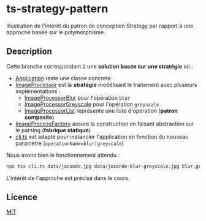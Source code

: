 # ts-strategy-pattern

Illustration de l'intérêt du patron de conception Strategy par rapport à une approche basée sur le polymorphisme.

## Description

Cette branche correspondant à une **solution basée sur une stratégie** où :

* [Application](./src/Application.ts) reste une classe concrète
* [ImageProcessor](./src/ImageProcessor.ts) est la **stratégie** modélisant le traitement avec plusieurs implémentations :
  * [ImageProcessorBlur](./src/ImageProcessorBlur.ts) pour l'opération `blur`
  * [ImageProcessorGreyscale](./src/ImageProcessorGreyscale.ts) pour l'opération `greyscale`
  * [ImageProcessorList](./src/ImageProcessorList.ts) représente une liste d'opération (**patron composite**)
* [ImageProcessFactory](./src/ImageProcessFactory.ts) assure la construction en faisant abstraction sur le parsing (**fabrique statique**)
* [cli.ts](./cli.ts) est adapté pour instancier l'application en fonction du nouveau paramètre (`operationName=blur|greyscale`)

Nous avons bien le fonctionnement attendu :

```bash
npx tsx cli.ts data/joconde.jpg data/joconde-blur-greyscale.jpg blur,greyscale
```

L'intérêt de l'approche est précisé dans le cours.

## Licence

[MIT](LICENSE)

